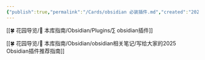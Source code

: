 ```yaml
---
{"publish":true,"permalink":"/Cards/obsidian 必装插件.md","created":"2025-07-11","modified":"2025-07-11","published":"2025-07-12T13:25:09.001+08:00","cssclasses":""}
---
```



[[🍀 花园导览/🧰 本库指南/Obsidian/Plugins/∑ obsidian插件]]

[[🍀 花园导览/🧰 本库指南/Obsidian/obsidian相关笔记/写给大家的2025 Obsidian插件推荐指南]]
